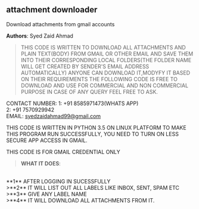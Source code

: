## attachment downloader
Download attachments from gmail accounts

**Authors**: Syed Zaid Ahmad

> THIS CODE IS WRITTEN TO DOWNLOAD ALL ATTACHMENTS AND PLAIN TEXT(BODY) FROM GMAIL OR OTHER EMAIL AND
SAVE THEM INTO THEIR CORRESPONDING LOCAL FOLDERS(THE FOLDER NAME WILL GET CREATED BY SENDER'S EMAIL ADDRESS AUTOMATICALLY)
ANYONE CAN DOWNLOAD IT,MODYFY IT BASED ON THEIR REQUIREMENTS
THE FOLLOWING CODE IS FREE TO DOWNLOAD AND USE FOR COMMERCIAL AND NON COMMERCIAL PURPOSE 
IN CASE OF ANY QUERY FEEL FREE TO ASK.

CONTACT NUMBER:
            1: +91 8585971473(WHATS APP)<br>
            2: +91 7570929942 <br>
EMAIL: syedzaidahmad99@gmail.com

THIS CODE IS WRITTEN IN PYTHON 3.5 ON LINUX PLATFORM
TO MAKE THIS PROGRAM RUN SUCCESSFULLY, YOU NEED TO TURN ON LESS SECURE APP ACCESS IN GMAIL.

THIS CODE IS FOR GMAIL CREDENTIAL ONLY

>**WHAT IT DOES**:
<br>
**1** AFTER LOGGING IN SUCESSFULLY 
<br>
>**2** IT WILL LIST OUT ALL LABELS LIKE INBOX, SENT, SPAM ETC
<br>
>**3** GIVE ANY LABEL NAME
<br>
>**4** IT WILL DOWNLOAD ALL ATTACHMENTS FROM IT.
<br>


